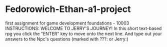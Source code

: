 # Fedorowich-Ethan-a1-project
first assignment for game development foundations - 10003
INSTRUCTIONS: WELCOME TO JERRY'S JOURNEY! In this short text-based rpg you click the "ENTER" key to move onto the next line. And type out your answers to the Npc's questions (marked with ???: or Jerry:)
